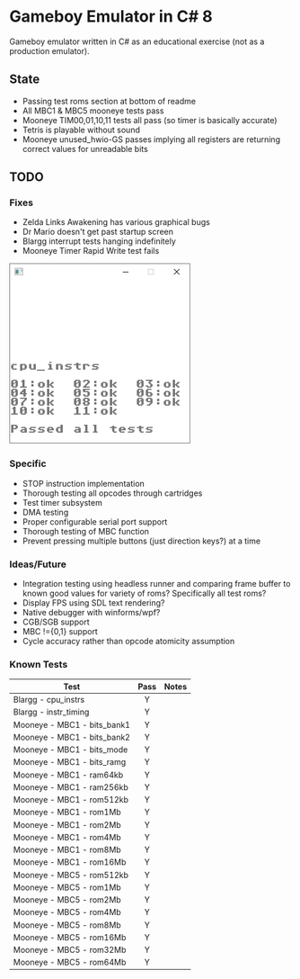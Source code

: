 # Gameboy Emulator in C# 8

Gameboy emulator written in C# as an educational exercise (not as a production emulator).

## State

- Passing test roms section at bottom of readme
- All MBC1 & MBC5 mooneye tests pass
- Mooneye TIM00,01,10,11 tests all pass (so timer is basically accurate)
- Tetris is playable without sound
- Mooneye unused_hwio-GS passes implying all registers are returning correct values for unreadable bits

## TODO

### Fixes

- Zelda Links Awakening has various graphical bugs
- Dr Mario doesn't get past startup screen
- Blargg interrupt tests hanging indefinitely
- Mooneye Timer Rapid Write test fails

![Blargg CPU Instr Failures](./blargg_cpu_instr_output.png)

### Specific

- STOP instruction implementation
- Thorough testing all opcodes through cartridges
- Test timer subsystem
- DMA testing
- Proper configurable serial port support
- Thorough testing of MBC function
- Prevent pressing multiple buttons (just direction keys?) at a time

### Ideas/Future

- Integration testing using headless runner and comparing frame buffer to known good values for variety of roms? Specifically all test roms?
- Display FPS using SDL text rendering?
- Native debugger with winforms/wpf?
- CGB/SGB support
- MBC !={0,1} support
- Cycle accuracy rather than opcode atomicity assumption

### Known Tests

| Test                        | Pass | Notes |
| --------------------------- |:----:| -----:|
| Blargg - cpu_instrs         | Y    |       |
| Blargg - instr_timing       | Y    |       |
| Mooneye - MBC1 - bits_bank1 | Y    |       |
| Mooneye - MBC1 - bits_bank2 | Y    |       |
| Mooneye - MBC1 - bits_mode  | Y    |       |
| Mooneye - MBC1 - bits_ramg  | Y    |       |
| Mooneye - MBC1 - ram64kb    | Y    |       |
| Mooneye - MBC1 - ram256kb   | Y    |       |
| Mooneye - MBC1 - rom512kb   | Y    |       |
| Mooneye - MBC1 - rom1Mb     | Y    |       |
| Mooneye - MBC1 - rom2Mb     | Y    |       |
| Mooneye - MBC1 - rom4Mb     | Y    |       |
| Mooneye - MBC1 - rom8Mb     | Y    |       |
| Mooneye - MBC1 - rom16Mb    | Y    |       |
| Mooneye - MBC5 - rom512kb   | Y    |       |
| Mooneye - MBC5 - rom1Mb     | Y    |       |
| Mooneye - MBC5 - rom2Mb     | Y    |       |
| Mooneye - MBC5 - rom4Mb     | Y    |       |
| Mooneye - MBC5 - rom8Mb     | Y    |       |
| Mooneye - MBC5 - rom16Mb    | Y    |       |
| Mooneye - MBC5 - rom32Mb    | Y    |       |
| Mooneye - MBC5 - rom64Mb    | Y    |       |
